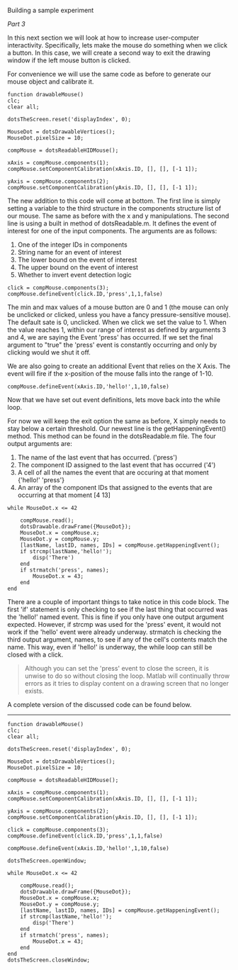 Building a sample experiment

*Part 3*

In this next section we will look at how to increase user-computer interactivity. Specifically, lets make the mouse do something when we click a button. In this case, we will create a second way to exit the drawing window if the left mouse button is clicked.

For convenience we will use the same code as before to generate our mouse object and calibrate it. 

```
function drawableMouse()
clc;
clear all;

dotsTheScreen.reset('displayIndex', 0);

MouseDot = dotsDrawableVertices();
MouseDot.pixelSize = 10;

compMouse = dotsReadableHIDMouse();

xAxis = compMouse.components(1);
compMouse.setComponentCalibration(xAxis.ID, [], [], [-1 1]);
    
yAxis = compMouse.components(2);
compMouse.setComponentCalibration(yAxis.ID, [], [], [-1 1]);
```

The new addition to this code will come at bottom. The first line is simply setting a variable to the third structure in the components structure list of our mouse. The same as before with the x and y manipulations. The second line is using a built in method of dotsReadable.m.  It defines the event of interest for one of the input components. The arguments are as follows:

 1. One of the integer IDs in components
 2. String name for an event of interest
 3. The lower bound on the event of interest
 4. The upper bound on the event of interest
 5. Whether to invert event detection logic
```
click = compMouse.components(3);
compMouse.defineEvent(click.ID,'press',1,1,false)
```
The min and max values of a mouse button are 0 and 1 (the mouse can only be unclicked or clicked, unless you have a fancy pressure-sensitive mouse). The default sate is 0, unclicked. When we click we set the value to 1. When the value reaches 1, within our range of interest as defined by arguments 3 and 4, we are saying the Event 'press'  has occurred. If we set the final argument to "true" the 'press' event is constantly occurring and only by clicking would we shut it off.

We are also going to create an additional Event that relies on the X Axis. The event will fire if the x-position of the mouse falls into the range of 1-10.
```
compMouse.defineEvent(xAxis.ID,'hello!',1,10,false)
```

Now that we have set out event definitions, lets move back into the while loop.

For now we will keep the exit option the same as before, X simply needs to stay below a certain threshold. Our newest line is the getHappeningEvent() method. This method can be found in the dotsReadable.m file. The four output arguments are:

 1. The name of the last event that has occurred. ('press')
 2. The component ID assigned to the last event that has occurred ('4')
 3. A cell of all the names the event that are occuring at that moment {'hello!' 'press'}
 4. An array of the component IDs that assigned to the events that are occurring at that moment [4 13]

```
while MouseDot.x <= 42
    
    compMouse.read();    
    dotsDrawable.drawFrame({MouseDot});
    MouseDot.x = compMouse.x;
    MouseDot.y = compMouse.y;
    [lastName, lastID, names, IDs] = compMouse.getHappeningEvent();
    if strcmp(lastName,'hello!');
        disp('There')
    end
    if strmatch('press', names);
        MouseDot.x = 43;
    end    
end
```

There are a couple of important things to take notice in this code block. The first 'if' statement is only checking to see if the last thing that occurred was the 'hello!' named event. This is fine if you only have one output argument expected. However, if strcmp was used for the 'press' event, it would not work if the 'hello' event were already underway.  strmatch is checking the third output argument, names, to see if any of the cell's contents match the name.  This way, even if 'hello!' is underway, the while loop can still be closed with a click. 
> Although you can set the 'press' event to close the screen, it is unwise to do so without closing the loop. Matlab will continually throw errors as it tries to display content on a drawing screen that no longer exists. 

A complete version of the discussed code can be found below. 


----------
```
function drawableMouse()
clc;
clear all;

dotsTheScreen.reset('displayIndex', 0);

MouseDot = dotsDrawableVertices();
MouseDot.pixelSize = 10;

compMouse = dotsReadableHIDMouse();

xAxis = compMouse.components(1);
compMouse.setComponentCalibration(xAxis.ID, [], [], [-1 1]);
    
yAxis = compMouse.components(2);
compMouse.setComponentCalibration(yAxis.ID, [], [], [-1 1]);

click = compMouse.components(3);
compMouse.defineEvent(click.ID,'press',1,1,false)

compMouse.defineEvent(xAxis.ID,'hello!',1,10,false)

dotsTheScreen.openWindow;

while MouseDot.x <= 42
    
    compMouse.read();    
    dotsDrawable.drawFrame({MouseDot});
    MouseDot.x = compMouse.x;
    MouseDot.y = compMouse.y;
    [lastName, lastID, names, IDs] = compMouse.getHappeningEvent();
    if strcmp(lastName,'hello!');
        disp('There')
    end
    if strmatch('press', names);
        MouseDot.x = 43;
    end    
end
dotsTheScreen.closeWindow;    
```